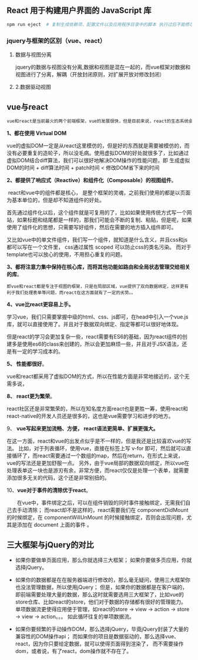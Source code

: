 ## React  用于构建用户界面的 JavaScript 库

```bash
npm run eject  # 复制生成依赖项、配置文件以及应用程序目录中的脚本 执行过后不能修改回来
```

### jquery与框架的区别（vue、react）

1. 数据与视图分离

   jquery的数据与视图没有分离,数据和视图是混在一起的，而vue框架对数据和视图进行了分离，解耦（开放封闭原则，对扩展开放对修改封闭）

2. 2.数据驱动视图

## vue与react

```tex
vue和react是当前最火的两个前端框架，vue的发展很快，但是目前来说，react的生态系统会更强大，世界上使用这个框架的人也很多。 另外，react是facebook官方维护的， 而vue是尤雨溪本人维护的。 并且在其他周边库，如react的react-rouer和redux，是react社区在维护的。 而vue的vuex和vue-router都是尤雨溪在维护的。 
```

**1、都在使用 Virtual DOM**

​	vue的虚拟DOM一定是从react这里模仿的，但是好的东西就是需要被模仿的，而没有必要重复的造轮子，所以没毛病。使用虚拟DOM的好处就很多了，比如通过虚拟DOM结合diff算法，我们可以很好地解决DOM操作的性能问题，即 生成虚拟DOM的时间 + diff算法时间 + patch时间 < 修改DOM省下来的时间

**2、都提供了响应式（Reactive）和组件化（Composable）的视图组件**。

​	react和vue中的组件都是核心， 是整个框架的灵魂，之前我们使用的都是以页面为基本单位的，但是却不知道组件的好处。 

​	首先通过组件化以后，这个组件就是可复用的了，比如如果使用传统方式写一个网站，如果标题和结尾都是一样的，那我们可能会不断的复制、粘贴，但是呢，如果使用了组件化的思想，只需要写好组件，然后在需要的地方插入组件即可。 

​	又比如vue中的单文件组件，我们写一个组件，就知道是什么含义，并且css和js都可以写在一个文件里， css通过属性 scoped 可以防止css的类名污染。 而对于template也可以放心的使用，不用担心重复的问题。

**3、都将注意力集中保持在核心库，而将其他功能如路由和全局状态管理交给相关的库**。

 	即vue和react都是专注于视图的框架，只是在局部区域，vue提供了双向数据绑定，这样更有利于我们处理表单等问题，而react在这方面就有了一定的劣势。。

**4、vue比react更容易上手。**

​	学习vue，我们只需要掌握中级的html、css、js即可，在head中引入一个vue.js库，就可以直接使用了。并且对于数据双向绑定、指定等都可以很好地体现。

​	但是react的学习会更加复杂一些，react需要有ES6的基础，因为react组件的创建多是使用es6的class来创建的，所以会更加麻烦一些，并且对于JSX语法，还是有一定的学习成本的。 

**5、 性能都很好**。

​	 vue和react都采用了虚拟DOM的方式，所以在性能方面是非常地接近的，这个无需多说， 

**8、 react更为繁荣**。

​	react社区还是非常繁荣的，所以在知名度方面react也是更胜一筹，使用react和react-native的开发人员还是很多的，这也是vue需要学习和进步的地方。

9、 **vue写起来更加流畅、方便， react语法更简单、扩展更强大。** 

​	在这一方面，react和vue的出发点似乎是不一样的，但是我还是比较喜欢vue的写法。 比如，对于列表循环，使用vue，直接在标签上写 v-for 即可，然后就可以直接循环了，而react需要通过一个数组的map，然后在return，在形式上来说，vue的写法还是更加舒服一点。 另外，由于vue局部的数据双向绑定，所以vue在处理表单这一块也是游刃有余，非常方便，而react仅仅是处理一个表单，就需要添加很多无关的代码，这个还是非常别扭的。

 10、**vue对于事件的清除优于react**。 

　　在vue中，事件绑定之后，可以在组件销毁的同时事件接触绑定，无需我们自己去手动清除； 而react却不是这样的，react需要我们在 componentDidMount 的时候绑定，在 componentWillUnMount 的时候接触绑定，否则会出现问题，尤其是添加在 document 上面的事件 。 

## 三大框架与jQuery的对比

- 如果你要做单页面应用，那么你就选择三大框架； 如果你要做多页应用，你就选择jQuery。 

- 如果你的数据都是在在服务器端进行修改的，那么毫无疑问，使用三大框架你也没法管理数据，所以使用jQuery； 但是，如果你的数据都是在客户端的，即前端需要处理大量的数据，那么这时就需要选用三大框架了，比如vue的store仓库、比如react的store，他们对于数据的存储都有很好的管理能力。  单项数据流更使得应用便于管理，如react的store -> view -> action -> store -> view -> action。。。 如此循环往复的单项数据流。

- 如果你要频繁的手动操作DOM，那么选择jQuery，毕竟jQuery封装了大量的兼容性的DOM操作api； 而如果你的项目是数据驱动的，那么选择vue、react，因为你只要给定数据，就可以使得页面得到渲染了， 而不需要操作dom，或者说，有了react，dom操作就不存在了。

